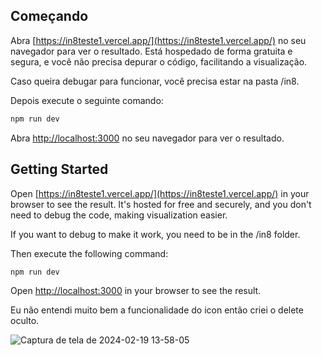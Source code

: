 

## Começando

Abra [https://in8teste1.vercel.app/](https://in8teste1.vercel.app/) no seu navegador para ver o resultado. Está hospedado de forma gratuita e segura, e você não precisa depurar o código, facilitando a visualização.

Caso queira debugar para funcionar, você precisa estar na pasta /in8.

Depois execute o seguinte comando:
```bash
npm run dev
```

Abra [http://localhost:3000](http://localhost:3000) no seu navegador para ver o resultado.


## Getting Started

Open [https://in8teste1.vercel.app/](https://in8teste1.vercel.app/) in your browser to see the result. It's hosted for free and securely, and you don't need to debug the code, making visualization easier.

If you want to debug to make it work, you need to be in the /in8 folder.

Then execute the following command:
```bash
npm run dev
```

Open [http://localhost:3000](http://localhost:3000) in your browser to see the result.


Eu não entendi muito bem a funcionalidade do icon então criei o delete oculto.

![Captura de tela de 2024-02-19 13-58-05](https://github.com/karasucyber/in8/assets/115439232/121013d2-afc4-482e-967b-acbe6daef587)
